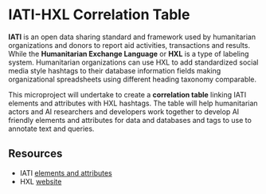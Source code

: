 # IATI-HXL Correlation Table

**IATI** is an open data sharing standard and framework used by humanitarian organizations and donors to report aid activities, transactions and results. While the **Humanitarian Exchange Language** or **HXL** is a type of labeling system. Humanitarian organizations can use HXL to add standardized social media style hashtags to their database information fields making organizational spreadsheets using different heading taxonomy comparable.

This microproject will undertake to create a **correlation table** linking IATI elements and attributes with HXL hashtags. The table will help humanitarian actors and AI researchers and developers work together to develop AI friendly elements and attributes for data and databases and tags to use to annotate text and queries.

## Resources

* IATI [elements and attributes](http://reference.iatistandard.org/203/activity-standard/summary-table/)
* HXL [website](http://hxlstandard.org)

